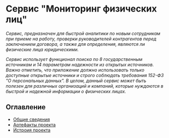 # Сервис "Мониторинг физических лиц"

_Сервис, предназначен для быстрой аналитики по новым сотрудникам при приеме на работу, проверки руководителей контрагентов перед заключением договора, а также для определения, являются ли физические лица юридическими._

_Сервис использует функционал поиска по 8 государственным источникам и 14 параметрам надежности из открытых источников. Важно отметить, что приложение должно использовать только доступные открытые источники и строго соблюдать требования 152-ФЗ "О персональных данных".
В целом, данный сервис может быть полезен для различных организаций и компаний, которые нуждаются в быстрой и надежной информации о физических лицах._

## Оглавление
*  [Общие сведения](https://github.com/Monitoring-of-individuals/Monitoring-of-individuals/wiki/%D0%A1%D0%B5%D1%80%D0%B2%D0%B8%D1%81-%22%D0%9C%D0%BE%D0%BD%D0%B8%D1%82%D0%BE%D1%80%D0%B8%D0%BD%D0%B3%D0%B0-%D1%84%D0%B8%D0%B7%D0%B8%D1%87%D0%B5%D1%81%D0%BA%D0%B8%D1%85-%D0%BB%D0%B8%D1%86%22)
*  [Артефакты проекта](https://github.com/Monitoring-of-individuals/Monitoring-of-individuals/wiki/%D0%90%D1%80%D1%82%D0%B5%D1%84%D0%B0%D0%BA%D1%82%D1%8B)
*  [Истроия проекта](https://github.com/Monitoring-of-individuals/Monitoring-of-individuals/wiki/%D0%98%D1%81%D1%82%D0%BE%D1%80%D0%B8%D1%8F-%D0%BF%D1%80%D0%BE%D0%B5%D0%BA%D1%82%D0%B0)
